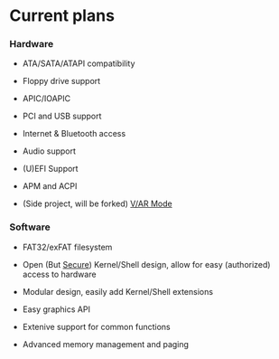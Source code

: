 # Current plans
### Hardware

- ATA/SATA/ATAPI compatibility

- Floppy drive support

- APIC/IOAPIC

- PCI and USB support

- Internet & Bluetooth access

- Audio support

- (U)EFI Support

- APM and ACPI

- (Side project, will be forked) [V/AR Mode](VR.md)

### Software 

- FAT32/exFAT filesystem

- Open (But [Secure](sec.md)) Kernel/Shell design, allow for easy (authorized) access to hardware

- Modular design, easily add Kernel/Shell extensions

- Easy graphics API

- Extenive support for common functions

- Advanced memory management and paging
